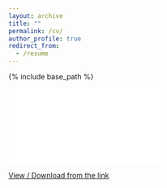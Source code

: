 ```yaml
---
layout: archive
title: ""
permalink: /cv/
author_profile: true
redirect_from:
  - /resume
---
```


{% include base_path %}

<embed src="../files/cv.pdf" type="application/pdf">

[View / Download from the link](https://github.com/shayan823/shayan823.github.io/blob/master/files/cv.pdf)
